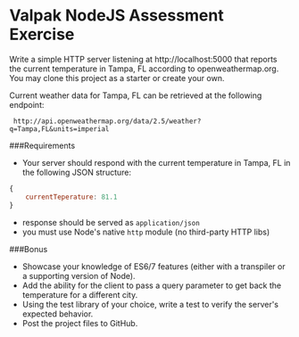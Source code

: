 # Valpak NodeJS Assessment Exercise

 Write a simple HTTP server listening at http://localhost:5000 that reports the current temperature in Tampa, FL according to openweathermap.org. You may clone this project as a starter or create your own.

 Current weather data for Tampa, FL can be retrieved at the following endpoint:
 
     http://api.openweathermap.org/data/2.5/weather?q=Tampa,FL&units=imperial

###Requirements
- Your server should respond with the current temperature in Tampa, FL in the following JSON structure:
```javascript
{
	currentTeperature: 81.1
}
```
- response should be served as `application/json`
- you must use Node's native `http` module (no third-party HTTP libs)

###Bonus
- Showcase your knowledge of ES6/7 features (either with a transpiler or a supporting version of Node).
- Add the ability for the client to pass a query parameter to get back the temperature for a different city.
- Using the test library of your choice, write a test to verify the server's expected behavior.
- Post the project files to GitHub.


